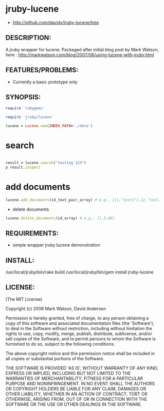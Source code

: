 # jruby-lucene

* http://github.com/davidx/jruby-lucene/tree

## DESCRIPTION:

A jruby wrapper for lucene. Packaged after initial blog post by Mark Watson,
here : http://markwatson.com/blog/2007/06/using-lucene-with-jruby.html

## FEATURES/PROBLEMS:

* Currently a basic prototype only

## SYNOPSIS:
```ruby
require 'rubygems'

require 'jruby/lucene'

lucene = Lucene.new(INDEX_PATH='./data')
```
# search
```ruby

result = lucene.search("testing 123")
p result.inspect
```
# add documents
```ruby
lucene.add_documents(id_text_pair_array) # e.g., [[1,"test1"],[2,'test2']]
```
* delete documents
```ruby
lucene.delete_documents(id_array) # e.g., [1,5,88]
```
## REQUIREMENTS:

* simple wrapper jruby lucene demonstration

## INSTALL:

 /usr/local/jruby/bin/rake build
 /usr/local/jruby/bin/gem install jruby-lucene

## LICENSE:

(The MIT License)

Copyright (c) 2008 Mark Watson, David Andersen

Permission is hereby granted, free of charge, to any person obtaining
a copy of this software and associated documentation files (the
'Software'), to deal in the Software without restriction, including
without limitation the rights to use, copy, modify, merge, publish,
distribute, sublicense, and/or sell copies of the Software, and to
permit persons to whom the Software is furnished to do so, subject to
the following conditions:

The above copyright notice and this permission notice shall be
included in all copies or substantial portions of the Software.

THE SOFTWARE IS PROVIDED 'AS IS', WITHOUT WARRANTY OF ANY KIND,
EXPRESS OR IMPLIED, INCLUDING BUT NOT LIMITED TO THE WARRANTIES OF
MERCHANTABILITY, FITNESS FOR A PARTICULAR PURPOSE AND NONINFRINGEMENT.
IN NO EVENT SHALL THE AUTHORS OR COPYRIGHT HOLDERS BE LIABLE FOR ANY
CLAIM, DAMAGES OR OTHER LIABILITY, WHETHER IN AN ACTION OF CONTRACT,
TORT OR OTHERWISE, ARISING FROM, OUT OF OR IN CONNECTION WITH THE
SOFTWARE OR THE USE OR OTHER DEALINGS IN THE SOFTWARE.
